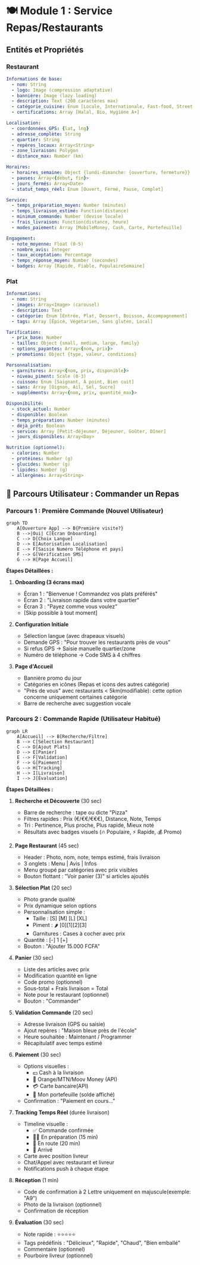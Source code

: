 # 🍽️ Module 1 : Service Repas/Restaurants

## Entités et Propriétés

### Restaurant
```yaml
Informations de base:
  - nom: String
  - logo: Image (compression adaptative)
  - bannière: Image (lazy loading)
  - description: Text (200 caractères max)
  - catégorie_cuisine: Enum [Locale, Internationale, Fast-food, Street-food, Végétarien]
  - certifications: Array [Halal, Bio, Hygiène A+]

Localisation:
  - coordonnées_GPS: {lat, lng}
  - adresse_complète: String
  - quartier: String
  - repères_locaux: Array<String>
  - zone_livraison: Polygon
  - distance_max: Number (km)

Horaires:
  - horaires_semaine: Object {lundi-dimanche: {ouverture, fermeture}}
  - pauses: Array<{début, fin}>
  - jours_fermés: Array<Date>
  - statut_temps_réel: Enum [Ouvert, Fermé, Pause, Complet]

Service:
  - temps_préparation_moyen: Number (minutes)
  - temps_livraison_estimé: Function(distance)
  - minimum_commande: Number (devise locale)
  - frais_livraison: Function(distance, heure)
  - modes_paiement: Array [MobileMoney, Cash, Carte, Portefeuille]

Engagement:
  - note_moyenne: Float (0-5)
  - nombre_avis: Integer
  - taux_acceptation: Percentage
  - temps_réponse_moyen: Number (secondes)
  - badges: Array [Rapide, Fiable, PopulaireSemaine]
```

### Plat
```yaml
Informations:
  - nom: String
  - images: Array<Image> (carousel)
  - description: Text
  - catégorie: Enum [Entrée, Plat, Dessert, Boisson, Accompagnement]
  - tags: Array [Épicé, Végétarien, Sans gluten, Local]

Tarification:
  - prix_base: Number
  - tailles: Object {small, medium, large, family}
  - options_payantes: Array<{nom, prix}>
  - promotions: Object {type, valeur, conditions}

Personnalisation:
  - garnitures: Array<{nom, prix, disponible}>
  - niveau_piment: Scale (0-3)
  - cuisson: Enum [Saignant, À point, Bien cuit]
  - sans: Array [Oignon, Ail, Sel, Sucre]
  - suppléments: Array<{nom, prix, quantité_max}>

Disponibilité:
  - stock_actuel: Number
  - disponible: Boolean
  - temps_préparation: Number (minutes)
  - déjà_prêt: Boolean
  - service: Array [Petit-déjeuner, Déjeuner, Goûter, Dîner]
  - jours_disponibles: Array<Day>

Nutrition (optionnel):
  - calories: Number
  - protéines: Number (g)
  - glucides: Number (g)
  - lipides: Number (g)
  - allergènes: Array<String>
```

## 🎯 Parcours Utilisateur : Commander un Repas

### Parcours 1 : Première Commande (Nouvel Utilisateur)

```mermaid
graph TD
    A[Ouverture App] --> B{Première visite?}
    B -->|Oui| C[Écran Onboarding]
    C --> D[Choix Langue]
    D --> E[Autorisation Localisation]
    E --> F[Saisie Numéro Téléphone et pays]
    F --> G[Vérification SMS]
    G --> H[Page Accueil]
```

**Étapes Détaillées :**

1. **Onboarding (3 écrans max)**
   - Écran 1 : "Bienvenue ! Commandez vos plats préférés"
   - Écran 2 : "Livraison rapide dans votre quartier"
   - Écran 3 : "Payez comme vous voulez"
   - [Skip possible à tout moment]

2. **Configuration Initiale**
   - Sélection langue (avec drapeaux visuels)
   - Demande GPS : "Pour trouver les restaurants près de vous"
   - Si refus GPS → Saisie manuelle quartier/zone
   - Numéro de téléphone → Code SMS à 4 chiffres

3. **Page d'Accueil**
   - Bannière promo du jour
   - Catégories en icônes (Repas et icons des autres catégorie)
   - "Près de vous" avec restaurants < 5km(modifiable): cette option concerne uniquement certaines catégorie
   - Barre de recherche avec suggestion vocale

### Parcours 2 : Commande Rapide (Utilisateur Habitué)

```mermaid
graph LR
    A[Accueil] --> B[Recherche/Filtre]
    B --> C[Sélection Restaurant]
    C --> D[Ajout Plats]
    D --> E[Panier]
    E --> F[Validation]
    F --> G[Paiement]
    G --> H[Tracking]
    H --> I[Livraison]
    I --> J[Évaluation]
```

**Étapes Détaillées :**

1. **Recherche et Découverte** (30 sec)
   - Barre de recherche : tape ou dicte "Pizza"
   - Filtres rapides : Prix (€/€€/€€€), Distance, Note, Temps
   - Tri : Pertinence, Plus proche, Plus rapide, Mieux noté
   - Résultats avec badges visuels (🔥 Populaire, ⚡ Rapide, 💰 Promo)

2. **Page Restaurant** (45 sec)
   - Header : Photo, nom, note, temps estimé, frais livraison
   - 3 onglets : Menu | Avis | Infos
   - Menu groupé par catégories avec prix visibles
   - Bouton flottant : "Voir panier (3)" si articles ajoutés

3. **Sélection Plat** (20 sec)
   - Photo grande qualité
   - Prix dynamique selon options
   - Personnalisation simple :
     * Taille : [S] [M] [L] [XL]
     * Piment : 🌶️ [0][1][2][3]
     * Garnitures : Cases à cocher avec prix
   - Quantité : [-] 1 [+]
   - Bouton : "Ajouter 15.000 FCFA"

4. **Panier** (30 sec)
   - Liste des articles avec prix
   - Modification quantité en ligne
   - Code promo (optionnel)
   - Sous-total + Frais livraison = Total
   - Note pour le restaurant (optionnel)
   - Bouton : "Commander"

5. **Validation Commande** (20 sec)
   - Adresse livraison (GPS ou saisie)
   - Ajout repères : "Maison bleue près de l'école"
   - Heure souhaitée : Maintenant / Programmer
   - Récapitulatif avec temps estimé

6. **Paiement** (30 sec)
   - Options visuelles :
     * 💵 Cash à la livraison
     * 📱 Orange/MTN/Moov Money (API)
     * 💳 Carte bancaire(API)
     * 👛 Mon portefeuille (solde affiché)
   - Confirmation : "Paiement en cours..."

7. **Tracking Temps Réel** (durée livraison)
   - Timeline visuelle :
     * ✅ Commande confirmée
     * 👨‍🍳 En préparation (15 min)
     * 🚴 En route (20 min)
     * 📍 Arrivé
   - Carte avec position livreur
   - Chat/Appel avec restaurant et livreur
   - Notifications push à chaque étape

8. **Réception** (1 min)
   - Code de confirmation à 2 Lettre uniquement en majuscule(exemple: "A9")
   - Photo de la livraison (optionnel)
   - Confirmation de réception

9. **Évaluation** (30 sec)
   - Note rapide : ⭐⭐⭐⭐⭐
   - Tags prédéfinis : "Délicieux", "Rapide", "Chaud", "Bien emballé"
   - Commentaire (optionnel)
   - Pourboire livreur (optionnel)